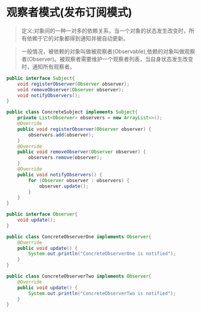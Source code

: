 # 观察者模式(发布订阅模式)

> 定义:对象间的一种一对多的依赖关系，当一个对象的状态发生改变时，所有依赖于它的对象都得到通知并被自动更新。

>一般情况，被依赖的对象叫做被观察者(Observable),依赖的对象叫做观察者(Observer)。被观察者需要维护一个观察者列表，当自身状态发生改变时，通知所有观察者。 

```java
public interface Subject{
    void registerObserver(Observer observer);
    void removeObserver(Observer observer);
    void notifyObservers();
}
```
```java
public class ConcreteSubject implements Subject{
    private List<Observer> observers = new ArrayList<>();
    @Override
    public void registerObserver(Observer observer) {
        observers.add(observer);
    }
    @Override
    public void removeObserver(Observer observer) {
        observers.remove(observer);
    }
    @Override
    public void notifyObservers() {
        for (Observer observer : observers) {
            observer.update();
        }
    }
}
```


```java
public interface Observer{
    void update();
}
```
```java
public class ConcreteObserverOne implements Observer{
    @Override
    public void update() {
        System.out.println("ConcreteObserverOne is notified");
    }
}
```

```java
public class ConcreteObserverTwo implements Observer{
    @Override
    public void update() {
        System.out.println("ConcreteObserverTwo is notified");
    }
}
```